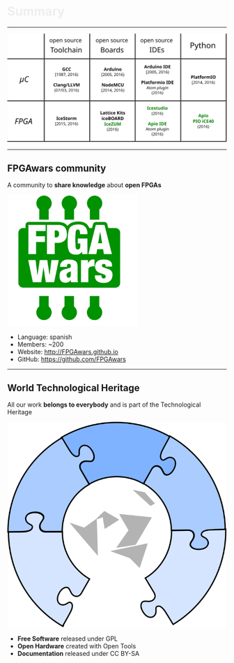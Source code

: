 
<!-- .slide: data-background="resources/0.cover/background.png" -->

<h1 style="color: #EEEEEE;">
  Summary
</h1>

<!-- .slide: data-transition="slide-in fade-out" -->

---

![](resources/7.end/summary.svg)

---

## FPGAwars community

A community to **share knowledge** about **open FPGAs**

![](resources/7.end/FPGAwars-logo-min.png)

* Language: spanish
* Members: ~200
* Website: http://FPGAwars.github.io
* GitHub: https://github.com/FPGAwars

---

## World Technological Heritage

All our work **belongs to everybody** and is part of the Technological Heritage

![](resources/7.end/wth-logo.svg)

* **Free Software** released under GPL
* **Open Hardware** created with Open Tools
* **Documentation** released under CC BY-SA
